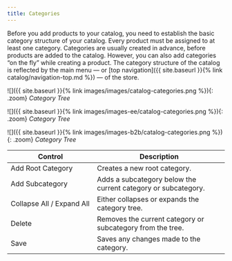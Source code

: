 ```yaml
---
title: Categories
---
```


Before you add products to your catalog, you need to establish the basic category structure of your catalog. Every product must be assigned to at least one category. Categories are usually created in advance, before products are added to the catalog. However, you can also add categories “on the fly” while creating a product. The category structure of the catalog is reflected by the main menu — or [top navigation]({{ site.baseurl }}{% link catalog/navigation-top.md %}) — of the store.

<!--{% if "Default.CE Only" contains site.edition %}-->
![]({{ site.baseurl }}{% link images/images/catalog-categories.png %}){: .zoom}
*Category Tree*
<!--{% endif %}-->
<!--{% if "Default.EE Only" contains site.edition %}-->
![]({{ site.baseurl }}{% link images/images-ee/catalog-categories.png %}){: .zoom}
*Category Tree*
<!--{% endif %}-->
<!--{% if "Default.B2B Only" contains site.edition %}-->
![]({{ site.baseurl }}{% link images/images-b2b/catalog-categories.png %}){: .zoom}
*Category Tree*
<!--{% endif %}-->

<table>
<col WIDTH="200">
<col WIDTH="auto">
      <thead>
         <tr>
            <th>Control</th>
            <th>Description</th>
         </tr>
      </thead>
      <tbody>
         <tr>
            <td>Add Root Category</td>
            <td>Creates a new root category.</td>
         </tr>
         <tr>
            <td>Add Subcategory</td>
            <td>Adds a subcategory below the current category or subcategory.</td>
         </tr>
         <tr>
            <td>Collapse All / Expand All</td>
            <td>Either collapses or expands the category tree.</td>
         </tr>
         <tr>
            <td>Delete</td>
            <td>Removes the current category or subcategory from the tree.</td>
         </tr>
         <tr>
            <td>Save</td>
            <td>Saves any changes made to the category.</td>
         </tr>
      </tbody>
   </table>
